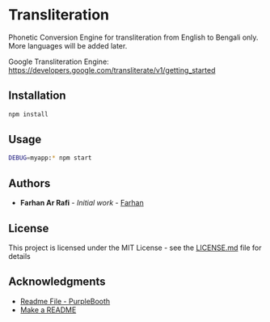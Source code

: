 # Transliteration

Phonetic Conversion Engine for transliteration from English to Bengali only.
More languages will be added later.

Google Transliteration Engine: https://developers.google.com/transliterate/v1/getting_started


## Installation

```bash
npm install
```

## Usage

```bash
DEBUG=myapp:* npm start
```
## Authors

* **Farhan Ar Rafi** - *Initial work* - [Farhan](https://github.com/farhanarrafi)

## License

This project is licensed under the MIT License - see the [LICENSE.md](LICENSE.md) file for details

## Acknowledgments

* [Readme File - PurpleBooth](https://gist.github.com/PurpleBooth/109311bb0361f32d87a2)
* [Make a README](https://www.makeareadme.com/)
